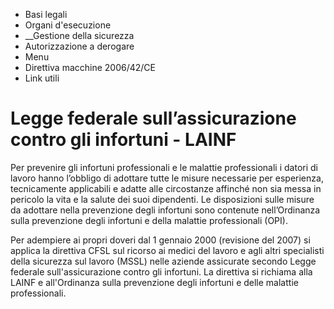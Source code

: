   * Basi legali
  * Organi d'esecuzione
  *  __Gestione della sicurezza
  * Autorizzazione a derogare
  * Menu
  * Direttiva macchine 2006/42/CE
  * Link utili

#  Legge federale sull’assicurazione contro gli infortuni - LAINF

Per prevenire gli infortuni professionali e le malattie professionali i datori
di lavoro hanno l’obbligo di adottare tutte le misure necessarie per
esperienza, tecnicamente applicabili e adatte alle circostanze affinché non
sia messa in pericolo la vita e la salute dei suoi dipendenti. Le disposizioni
sulle misure da adottare nella prevenzione degli infortuni sono contenute
nell’Ordinanza sulla prevenzione degli infortuni e della malattie
professionali (OPI).  
  
Per adempiere ai propri doveri dal 1 gennaio 2000 (revisione del 2007) si
applica la direttiva CFSL sul ricorso ai medici del lavoro e agli altri
specialisti della sicurezza sul lavoro (MSSL) nelle aziende assicurate secondo
Legge federale sull'assicurazione contro gli infortuni. La direttiva si
richiama alla LAINF e all'Ordinanza sulla prevenzione degli infortuni e delle
malattie professionali.


